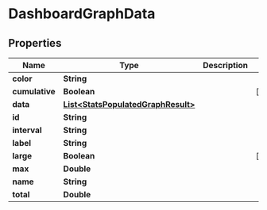 

# DashboardGraphData


## Properties

| Name | Type | Description | Notes |
|------------ | ------------- | ------------- | -------------|
|**color** | **String** |  |  |
|**cumulative** | **Boolean** |  |  [optional] |
|**data** | [**List&lt;StatsPopulatedGraphResult&gt;**](StatsPopulatedGraphResult.md) |  |  |
|**id** | **String** |  |  |
|**interval** | **String** |  |  |
|**label** | **String** |  |  |
|**large** | **Boolean** |  |  [optional] |
|**max** | **Double** |  |  |
|**name** | **String** |  |  |
|**total** | **Double** |  |  |



